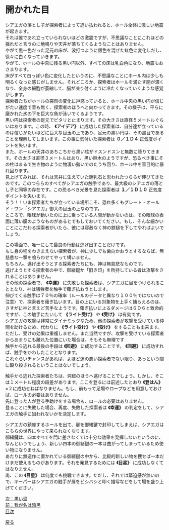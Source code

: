 # 開かれた目  

シアエガの落とし子が探索者によって追い払われると、ホール全体に激しい地震が起きます。  
それは誰であれ立っていられないほどの激震ですが、不思議なことにこれほどの揺れだと言うのに地鳴りや天井が落ちてくるようなことはありません。  
やがて黒一色だった足元の床が、波打つように銀色を混ぜた虹色に変化しだし、徐々に白くなっていきます。  
やがて、ホールの中央に残る黒い円以外、すべての床は乳白色になり、地震もおさまります。  
床がすべて白っぽい色に変化したというのに、不思議なことにホール内は少しも明るくなった感じがしません。それどころか、探索者はホールを満たす闇が濃くなり、全身の細胞が萎縮して、脳が凍り付くように冷たくなっていくような感覚がします。  
探索者たちがホールの突然の変化に戸惑っていると、ホール中央の黒い円が信じがたい速度で音も無く、探索者のほうへと向かってきます。その様子は、平らに磨かれた氷の下を巨大な魚が泳いでくるようです。  
黒い円は探索者の足元でピタリと止まります。その大きさは直径５メートルぐらいはあります。この時、 **《アイデア》** に成功した探索者は、自分達が立っているのは信じがたいほどに巨大な目玉の上であり、足元の黒い円は、その黒目であることを理解してしまいます。この事に気付いた探索者は **０／１Ｄ４** 正気度ポイントを失います。  
また、ホールの天井のあちこちから黒い柱がドスンドスンと無数に降りてきます。その太さは直径３メートルはあり、黒い巨木のようですが、恐るべき事にその柱はまるで生き物のように物凄い勢いでのたうち回り、ホール中を盲目的に暴れ回ります。  
見上げてみれば、それは天井に生えていた鍾乳石と思われたつららが伸びてきたのです。このつららのすべてがシアエガの触手であり、最大級のシアエガの落とし子と同等の存在です。この恐るべき光景を見た探索者は **１／１Ｄ１０** 正気度ポイントを失います。  
そう！！いま探索者たちが立っている場所こそ、恐れ多くもグレート・オールド・ワン「シアエガ」御大の目玉の上なのです。  
ところで、眼球が動いたのに上に乗っている人間が動かないのは、その眼球の表面に薄い膜のようなものがあるとでもしておいてください。もし、そんな細かいことにこだわる探索者がいたら、彼には容赦なく神の鉄槌を下してやればよいでしょう。  

この場面で、唯一にして最良の行動は逃げ出すことだけです。  
もし身の程をわきまえない探索者が、神に少しでも歯向かおうとするならば、無慈悲な一撃を喰らわせてやって構いません。  
もちろん、逃げ出そうとする探索者たちにも、神は無慈悲なものです。  
逃げようとする探索者の中で、御緒鍵か「旧き印」を所持している者は攻撃をされることはありません。  
その他の探索者で、 **《幸運》** に失敗した探索者は、シアエガに目をつけられることとなり、神は犠牲者を触手で薙ぎ払おうとします。  
伸びてくる触手は７０％の確率（ルールのデータと異なり１００％ではないので注意）で、探索者を薙ぎ払います。目の上にいる対象物を上手く捕らえるのは、さすがに神と言えど苦手なようです。薙ぎ払いによるダメージは６Ｄ６と致命的ですが、この触手にたいして **《ライト受け》** や **《受け》** は有効です。  
シアエガの攻撃は非常にダイナミックなため、他の探索者が攻撃を受けている仲間を助けるため、代わりに **《ライト受け》** や **《受け》** をすることも出来ます。ただし、受けの効果は重複しません。また当然ですが、攻撃を受けている探索者からあまりにも離れた位置にいた場合は、そもそも無理です  
触手から逃れる最後の手段は **《回避》** に成功することです。 **《回避》** に成功すれば、触手をかわしたこととなります。  
これぐらいチャンスがあれば、よほど運の悪い探索者でない限り、あっという間に殴り殺されるということはないでしょう。  

触手から逃れた探索者たちは、洞窟のほうへ逃げることでしょう。しかし、そこは１メートル程度の段差があります。ここを登るには前述したとおり **《登はん》** ×２に成功せねばなりません。もし、前もって足場やロープなどを用意しておけば、ロールの必要はありません。  
先に登った人が登る手助けをする場合も、ロールの必要はありません。  
登ることに失敗した場合、再度、失敗した探索者は **《幸運》** の判定をして、シアエガの触手に狙われないかを決定します。  

シアエガの鎮座するホールを出て、扉を御緒鍵で封印してしまえば、シアエガはこちらの世界にやって来られなくなります。  
御緒鍵は、四本すべてを閂に差さなくては十分な効果を発揮しないというのに、なんというでしょう、新しい四本の御緒鍵の一本は曲がってしまっているため使い物になりません。  
あたりに無造作に置かれている御緒鍵の中から、比較的新しい物を捜せば一本だけまだ使えるものがあります。それを発見するためには **《目星》** に成功しなくてはなりません。  
尚、この **《目星》** は何度でも挑戦できます。ただし、それでは緊迫感が無いので、キーパーはシアエガの触手が扉をビシバシと叩く描写などをして場を盛り上げてください。  

[次：黒い涙](043_黒い涙.md)  
[前：我が名は暗黒](041_我が名は暗黒.md)  
[目次](004_シナリオ目次.md)  

<a href="javascript:history.back()">戻る</a>  
